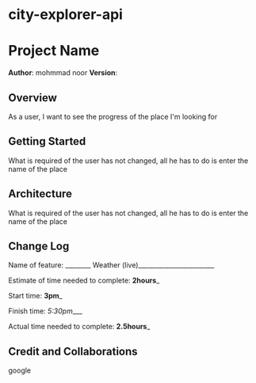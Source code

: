# city-explorer-api




# Project Name

**Author**: mohmmad noor
**Version**: 

## Overview
As a user, I want to see the progress of the place I'm looking for 

## Getting Started
What is required of the user has not changed, all he has to do is enter the name of the place
## Architecture
What is required of the user has not changed, all he has to do is enter the name of the place
## Change Log
Name of feature: ________ Weather (live)________________________

Estimate of time needed to complete: __2hours___

Start time: __3pm___

Finish time: _5:30pm____

Actual time needed to complete: __2.5hours___
## Credit and Collaborations
google